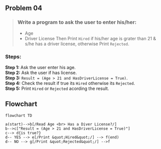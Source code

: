 ## Problem 04

>### Write a program to ask the user to enter his/her:
>- Age
>- Driver License
>Then Print `Hired` if his/her age is grater than 21 & s/he has a driver license, otherwise Print `Rejected`.
	


### Steps: 
**Step 1:** Ask the user enter his age.<br>
**Step 2:** Ask the user if has license.<br>
**Step 3:** `Result = (Age > 21 and HasDriverLicense = True)`.<br>
**Step 4:** Check the result if true its `Hired` otherwise its `Rejected`. <br>
**Step 5:** Print `Hired` or `Rejected` acording the result.<br>


## Flowchart

```mermaid
flowchart TD

a(start)-->b[/Read Age <br> Has a Diver License?/]
b-->c["Result = (Age > 21 and HasDriverLicense = True)"]
c--> d{is true?}
d-- YES --> e[/Print &quot;Hired&quot;/] --> f(end)
d-- NO --> g[/Print &quot;Rejected&quot;/] -->f

```

